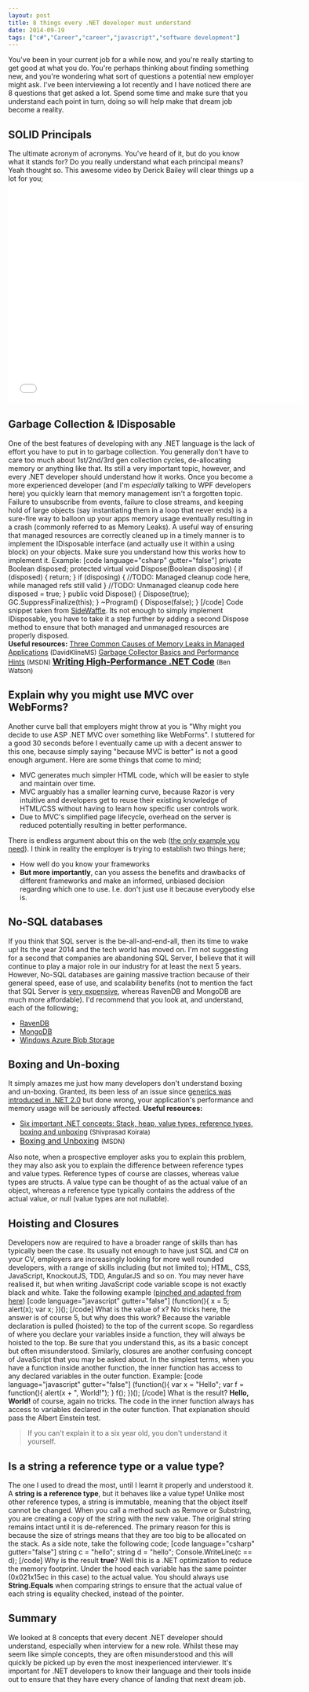 ```yaml
---
layout: post
title: 8 things every .NET developer must understand
date: 2014-09-19
tags: ["c#","Career","career","javascript","software development"]
---
```


You've been in your current job for a while now, and you're really starting to get good at what you do.  You're perhaps thinking about finding something new, and you're wondering what sort of questions a potential new employer might ask.  I've been interviewing a lot recently and I have noticed there are 8 questions that get asked a lot.  Spend some time and make sure that you understand each point in turn, doing so will help make that dream job become a reality.  

## SOLID Principals

The ultimate acronym of acronyms.  You've heard of it, but do you know what it stands for? Do you really understand what each principal means? Yeah thought so.  This awesome video by Derick Bailey will clear things up a lot for you;<iframe width="600" height="450" src="TAVn7s-kO9o" frameborder="0" allowfullscreen=""></iframe>  

## Garbage Collection & IDisposable

One of the best features of developing with any .NET language is the lack of effort you have to put in to garbage collection.  You generally don't have to care too much about 1st/2nd/3rd gen collection cycles, de-allocating memory or anything like that.  Its still a very important topic, however, and every .NET developer should understand how it works. Once you become a more experienced developer (and I'm _especially_ talking to WPF developers here) you quickly learn that memory management isn't a forgotten topic.  Failure to unsubscribe from events, failure to close streams, and keeping hold of large objects (say instantiating them in a loop that never ends) is a sure-fire way to balloon up your apps memory usage eventually resulting in a crash (commonly referred to as Memory Leaks). A useful way of ensuring that managed resources are correctly cleaned up in a timely manner is to implement the IDisposable interface (and actually use it within a using block) on your objects.  Make sure you understand how this works how to implement it. Example: [code language="csharp" gutter="false"] private Boolean disposed; protected virtual void Dispose(Boolean disposing) { if (disposed) { return; } if (disposing) { //TODO: Managed cleanup code here, while managed refs still valid } //TODO: Unmanaged cleanup code here disposed = true; } public void Dispose() { Dispose(true); GC.SuppressFinalize(this); } ~Program() { Dispose(false); } [/code] Code snippet taken from [SideWaffle](http://sidewaffle.com/).  Its not enough to simply implement IDisposable, you have to take it a step further by adding a second Dispose method to ensure that both managed and unmanaged resources are properly disposed.  
**Useful resources:** [Three Common Causes of Memory Leaks in Managed Applications](http://blogs.msdn.com/b/davidklinems/archive/2005/11/16/493580.aspx) <font size="2">(DavidKlineMS)</font> [Garbage Collector Basics and Performance Hints](http://msdn.microsoft.com/en-us/library/ms973837.aspx) <font size="2">(MSDN)</font> **[<font size="4">Writing High-Performance .NET Code</font>](http://amzn.to/1uH0TMx)** <font size="2">(Ben Watson)</font>  

## Explain why you might use MVC over WebForms?

Another curve ball that employers might throw at you is "Why might you decide to use ASP .NET MVC over something like WebForms".  I stuttered for a good 30 seconds before I eventually came up with a decent answer to this one, because simply saying "because MVC is better" is not a good enough argument. Here are some things that come to mind;

*   MVC generates much simpler HTML code, which will be easier to style and maintain over time.
*   MVC arguably has a smaller learning curve, because Razor is very intuitive and developers get to reuse their existing knowledge of HTML/CSS without having to learn how specific user controls work.
*   Due to MVC's simplified page lifecycle, overhead on the server is reduced potentially resulting in better performance.

There is endless argument about this on the web ([the only example you need](http://programmers.stackexchange.com/questions/95212/when-to-favor-asp-net-webforms-over-mvc)). I think in reality the employer is trying to establish two things here;

*   How well do you know your frameworks
*   **But more importantly**, can you assess the benefits and drawbacks of different frameworks and make an informed, unbiased decision regarding which one to use.  I.e. don't just use it because everybody else is.

## No-SQL databases

If you think that SQL server is the be-all-and-end-all, then its time to wake up! Its the year 2014 and the tech world has moved on.  I'm not suggesting for a second that companies are abandoning SQL Server, I believe that it will continue to play a major role in our industry for at least the next 5 years.  However, No-SQL databases are gaining massive traction because of their general speed, ease of use, and scalability benefits (not to mention the fact that SQL Server is [very expensive](http://msdn.microsoft.com/en-us/library/dn305848.aspx), whereas RavenDB and MongoDB are much more affordable). I'd recommend that you look at, and understand, each of the following;

*   [RavenDB](http://ravendb.net/docs/article-page/2.5/csharp/intro/quickstart)
*   [MongoDB](http://docs.mongodb.org/manual/core/introduction/)
*   [Windows Azure Blob Storage](http://docs.mongodb.org/manual/core/introduction/)

## Boxing and Un-boxing

It simply amazes me just how many developers don't understand boxing and un-boxing.  Granted, its been less of an issue since [generics was introduced in .NET 2.0](http://msdn.microsoft.com/en-us/library/ms379564(v=vs.80).aspx) but done wrong, your application's performance and memory usage will be seriously affected.  **Useful resources:**

*   [Six important .NET concepts: Stack, heap, value types, reference types, boxing and unboxing](http://www.codeproject.com/Articles/76153/Six-important-NET-concepts-Stack-heap-value-types) <font size="2">(Shivprasad Koirala)</font>
*   <font size="3">[Boxing and Unboxing](http://msdn.microsoft.com/en-GB/library/yz2be5wk.aspx) <font size="2">(MSDN)</font></font>

Also note, when a prospective employer asks you to explain this problem, they may also ask you to explain the difference between reference types and value types.  Reference types of course are classes, whereas value types are structs.  A value type can be thought of as the actual value of an object, whereas a reference type typically contains the address of the actual value, or null (value types are not nullable).  

## Hoisting and Closures

Developers now are required to have a broader range of skills than has typically been the case.  Its usually not enough to have just SQL and C# on your CV, employers are increasingly looking for more well rounded developers, with a range of skills including (but not limited to); HTML, CSS, JavaScript, KnockoutJS, TDD, AngularJS and so on. You may never have realised it, but when writing JavaScript code variable scope is not exactly black and white. Take the following example ([pinched and adapted from here](http://www.w3schools.com/js/js_hoisting.asp)) [code language="javascript" gutter="false"] (function(){ x = 5; alert(x); var x; })(); [/code] What is the value of x? No tricks here, the answer is of course 5, but why does this work?  Because the variable declaration is pulled (hoisted) to the top of the current scope.  So regardless of where you declare your variables inside a function, they will always be hoisted to the top.  Be sure that you understand this, as its a basic concept but often misunderstood. Similarly, closures are another confusing concept of JavaScript that you may be asked about.  In the simplest terms, when you have a function inside another function, the inner function has access to any declared variables in the outer function.  Example: [code language="javascript" gutter="false"] (function(){ var x = "Hello"; var f = function(){ alert(x + ", World!"); } f(); })(); [/code] What is the result? **Hello, World!** of course, again no tricks.  The code in the inner function always has access to variables declared in the outer function. That explanation should pass the Albert Einstein test.

> If you can't explain it to a six year old, you don't understand it yourself.

## Is a string a reference type or a value type?

The one I used to dread the most, until I learnt it properly and understood it.  A **string is a reference type**, but it behaves like a value type!  Unlike most other reference types, a string is immutable, meaning that the object itself cannot be changed.  When you call a method such as Remove or Substring, you are creating a copy of the string with the new value.  The original string remains intact until it is de-referenced. The primary reason for this is because the size of strings means that they are too big to be allocated on the stack. As a side note, take the following code; [code language="csharp" gutter="false"] string c = "hello"; string d = "hello"; Console.WriteLine(c == d); [/code] Why is the result **true**?  Well this is a .NET optimization to reduce the memory footprint.  Under the hood each variable has the same pointer (0x021x15ec in this case) to the actual value.  You should always use **String.Equals** when comparing strings to ensure that the actual value of each string is equality checked, instead of the pointer.  

## Summary

We looked at 8 concepts that every decent .NET developer should understand, especially when interview for a new role.  Whilst these may seem like simple concepts, they are often misunderstood and this will quickly be picked up by even the most inexperienced interviewer.  It's important for .NET developers to know their language and their tools inside out to ensure that they have every chance of landing that next dream job.